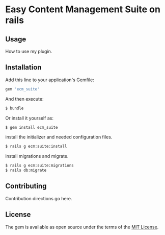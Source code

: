 # Easy Content Management Suite on rails

## Usage
How to use my plugin.

## Installation
Add this line to your application's Gemfile:

```ruby
gem 'ecm_suite'
```

And then execute:
```bash
$ bundle
```

Or install it yourself as:
```bash
$ gem install ecm_suite
```

install the initializer and needed configuration files.
```bash
$ rails g ecm:suite:install
```

install migrations and migrate.
```bash
$ rails g ecm:suite:migrations
$ rails db:migrate
```

## Contributing
Contribution directions go here.

## License
The gem is available as open source under the terms of the [MIT License](http://opensource.org/licenses/MIT).
